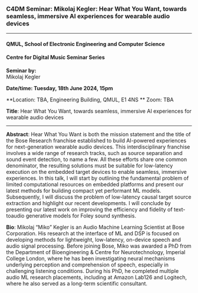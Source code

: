 ### C4DM Seminar: Mikolaj Kegler: Hear What You Want, towards seamless, immersive AI experiences for wearable audio devices
-----------------

#### QMUL, School of Electronic Engineering and Computer Science

#### Centre for Digital Music Seminar Series

**Seminar by:**   
   Mikolaj Kegler

**Date/time:  Tuesday, 18th June 2024, 15pm**

**Location: TBA, Engineering Building, QMUL, E1 4NS **
Zoom: TBA


<b>Title</b>: Hear What You Want, towards seamless, immersive AI experiences for wearable audio devices

-----------------

<b>Abstract</b>: Hear What You Want is both the mission statement and the title of the Bose Research franchise established to build AI-powered experiences for next-generation wearable audio devices. This interdisciplinary franchise involves a wide range of research tracks, such as source separation and sound event detection, to name a few. All these efforts share one common denominator, the resulting solutions must be suitable for low-latency execution on the embedded target devices to enable seamless, immersive experiences. In this talk, I will start by outlining the fundamental problem of limited computational resources on embedded platforms and present our latest methods for building compact yet performant ML models. Subsequently, I will discuss the problem of low-latency causal target source extraction and highlight our recent developments. I will conclude by presenting our latest work on improving the efficiency and fidelity of text-toaudio generative models for Foley sound synthesis. 


<b>Bio</b>: Mikolaj “Miko” Kegler is an Audio Machine Learning Scientist at Bose Corporation. His research at the interface of ML and DSP is focused on developing methods for lightweight, low-latency, on-device speech and audio signal processing. Before joining Bose, Miko was awarded a PhD from the Department of Bioengineering & Centre for Neurotechnology, Imperial College London, where he has been investigating neural mechanisms underlying perception and comprehension of speech, especially in challenging listening conditions. During his PhD, he completed multiple audio ML research placements, including at Amazon Lab126 and Logitech, where he also served as a long-term scientific consultant.

